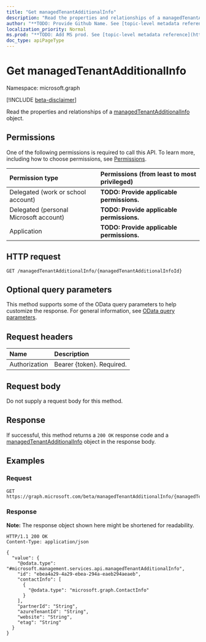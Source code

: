 ```yaml
---
title: "Get managedTenantAdditionalInfo"
description: "Read the properties and relationships of a managedTenantAdditionalInfo object."
author: "**TODO: Provide Github Name. See [topic-level metadata reference](https://msgo.azurewebsites.net/add/document/guidelines/metadata.html#topic-level-metadata)**"
localization_priority: Normal
ms.prod: "**TODO: Add MS prod. See [topic-level metadata reference](https://msgo.azurewebsites.net/add/document/guidelines/metadata.html#topic-level-metadata)**"
doc_type: apiPageType
---
```


# Get managedTenantAdditionalInfo
Namespace: microsoft.graph

[!INCLUDE [beta-disclaimer](../../includes/beta-disclaimer.md)]

Read the properties and relationships of a [managedTenantAdditionalInfo](../resources/managedtenantadditionalinfo.md) object.

## Permissions
One of the following permissions is required to call this API. To learn more, including how to choose permissions, see [Permissions](/graph/permissions-reference).

|Permission type|Permissions (from least to most privileged)|
|:---|:---|
|Delegated (work or school account)|**TODO: Provide applicable permissions.**|
|Delegated (personal Microsoft account)|**TODO: Provide applicable permissions.**|
|Application|**TODO: Provide applicable permissions.**|

## HTTP request

<!-- {
  "blockType": "ignored"
}
-->
``` http
GET /managedTenantAdditionalInfo/{managedTenantAdditionalInfoId}
```

## Optional query parameters
This method supports some of the OData query parameters to help customize the response. For general information, see [OData query parameters](/graph/query-parameters).

## Request headers
|Name|Description|
|:---|:---|
|Authorization|Bearer {token}. Required.|

## Request body
Do not supply a request body for this method.

## Response

If successful, this method returns a `200 OK` response code and a [managedTenantAdditionalInfo](../resources/managedtenantadditionalinfo.md) object in the response body.

## Examples

### Request
<!-- {
  "blockType": "request",
  "name": "get_managedtenantadditionalinfo"
}
-->
``` http
GET https://graph.microsoft.com/beta/managedTenantAdditionalInfo/{managedTenantAdditionalInfoId}
```


### Response
**Note:** The response object shown here might be shortened for readability.
<!-- {
  "blockType": "response",
  "truncated": true,
  "@odata.type": "microsoft.management.services.api.managedTenantAdditionalInfo"
}
-->
``` http
HTTP/1.1 200 OK
Content-Type: application/json

{
  "value": {
    "@odata.type": "#microsoft.management.services.api.managedTenantAdditionalInfo",
    "id": "ebea4a29-4a29-ebea-294a-eaeb294aeaeb",
    "contactInfo": [
      {
        "@odata.type": "microsoft.graph.ContactInfo"
      }
    ],
    "partnerId": "String",
    "azureTenantId": "String",
    "website": "String",
    "etag": "String"
  }
}
```


